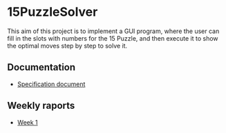 # 15PuzzleSolver

This aim of this project is to implement a GUI program, where the user can fill in the slots with numbers for the 15 Puzzle, 
and then execute it to show the optimal moves step by step to solve it.

## Documentation

* [Specification document](https://github.com/isakpulkki/15PuzzleSolver.git)

## Weekly raports

* [Week 1](https://github.com/isakpulkki/15PuzzleSolver/blob/main/docs/week1.md)
